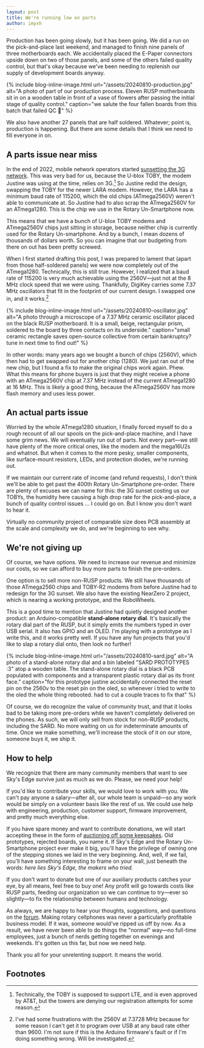 ```yaml
---
layout: post
title: We're running low on parts
author: imyxh
---
```



Production has been going slowly, but it has been going. We did a run on the
pick-and-place last weekend, and managed to finish nine panels of three
motherboards each. We accidentally placed the E-Paper connectors upside down on
two of those panels, and some of the others failed quality control, but that's
okay because we've been needing to replenish our supply of development boards
anyway.

{% include blog-inline-image.html
    url="/assets/20240810-production.jpg"
    alt="A photo of part of our production process. Eleven RUSP motherboards sit in on a wooden table in front of a vase of flowers after passing the initial stage of quality control."
    caption="we salute the four fallen boards from this batch that failed QC 🫡"
%}

We also have another 27 panels that are half soldered. Whatever; point is,
production is happening. But there are some details that I think we need to
fill everyone in on.


A parts issue near miss
-----------------------

In the end of 2022, mobile network operators started [sunsetting the 3G
network][3g]. This was very bad for us, because the U-blox TOBY, the modem
Justine was using at the time, relies on 3G.[^1] So Justine redid the design,
swapping the TOBY for the newer LARA modem. However, the LARA has a minimum
baud rate of 115200, which the old chips (ATmega2560V) weren't able to
communicate at. So Justine had to also scrap the ATmega2560V for an ATmega1280.
This is the chip we use in the Rotary Un-Smartphone now.

This means that we have a bunch of U-blox TOBY modems and ATmega2560V chips
just sitting in storage, because neither chip is currently used for the Rotary
Un-smartphone. And by a bunch, I mean dozens of thousands of dollars worth. So
you can imagine that our budgeting from there on out has been pretty screwed.

When I first started drafting this post, I was prepared to lament that (apart
from those half-soldered panels) we were now completely out of the ATmega1280.
Technically, this is still true. However, I realized that a baud rate of 115200
is very much achievable using the 2560V—just not at the 8 MHz clock speed
that we were using. Thankfully, DigiKey carries some 7.37 MHz oscillators
that fit in the footprint of our current design. I swapped one in, and it
works.[^2]

{% include blog-inline-image.html
    url="/assets/20240810-oscillator.jpg"
    alt="A photo through a microscope of a 7.37 MHz ceramic oscillator placed on the black RUSP motherboard. It is a small, beige, rectangular prism, soldered to the board by three contacts on its underside."
    caption="small ceramic rectangle saves open-source collective from certain bankruptcy? tune in next time to find out!"
%}

In other words: many years ago we bought a bunch of chips (2560V), which then
had to get swapped out for another chip (1280). We just ran out of the new
chip, but I found a fix to make the original chips work again. Phew. What this
means for phone buyers is just that they might receive a phone with an
ATmega2560V chip at 7.37 MHz instead of the current ATmega1280 at 16 MHz. This
is likely a good thing, because the ATmega2560V has more flash memory
and uses less power.


An actual parts issue
---------------------

Worried by the whole ATmega1280 situation, I finally forced myself to do a
rough recount of all our spools on the pick-and-place machine, and I have some
grim news. We will eventually run out of parts. Not every part—we still have
plenty of the more critical ones, like the modem and the mega16U2s and whatnot.
But when it comes to the more pesky, smaller components, like surface-mount
resistors, LEDs, and protection diodes, we're running out.

If we maintain our current rate of income (and refund requests), I don't think
we'll be able to get past the 400th Rotary Un-Smartphone pre-order. There are
plenty of excuses we can name for this: the 3G sunset costing us our TOBYs, the
humidity here causing a high drop rate for the pick-and-place, a bunch of
quality control issues ... I could go on. But I know you don't want to hear it.

Virtually no community project of comparable size does PCB assembly at the
scale and complexity we do, and we're beginning to see why.


We're not giving up
-------------------

Of course, we have options. We need to increase our revenue and minimize our
costs, so we can afford to buy more parts to finish the pre-orders.

One option is to sell more non-RUSP products. We still have thousands of those
ATmega2560 chips and TOBY-R2 modems from before Justine had to redesign for the
3G sunset. We also have the existing NearZero 2 project, which is nearing a
working prototype, and the RoboWheels.

This is a good time to mention that Justine had quietly designed another
product: an Arduino-compatible **stand-alone rotary dial**. It's basically the
rotary dial part of the RUSP, but it simply emits the numbers typed in over USB
serial. It also has GPIO and an OLED. I'm playing with a prototype as I write
this, and it works pretty well. If you have any fun projects that you'd like to
slap a rotary dial onto, then look no further!

{% include blog-inline-image.html
    url="/assets/20240810-sard.jpg"
    alt="A photo of a stand-alone rotary dial and a bin labeled &quot;SARD PROTOTYPES :3&quot; atop a wooden table. The stand-alone rotary dial is a black PCB populated with components and a transparent plastic rotary dial as its front face."
    caption="for this prototype justine accidentally connected the reset pin on the 2560v to the reset pin on the oled, so whenever i tried to write to the oled the whole thing rebooted. had to cut a couple traces to fix that"
%}

Of course, we do recognize the value of community trust, and that it looks bad
to be taking more pre-orders while we haven't completely delivered on the
phones. As such, we will only sell from stock for non-RUSP products, including
the SARD. No more waiting on us for indeterminate amounts of time. Once we make
something, we'll increase the stock of it on our store, someone buys it, we
ship it.


How to help
-----------

We recognize that there are many community members that want to see Sky's Edge
survive just as much as we do. Please, we need your help!

If you'd like to contribute your skills, we would love to work with you. We
can't pay anyone a salary—after all, our whole team is unpaid—so any work would
be simply on a volunteer basis like the rest of us. We could use help with
engineering, production, customer support, firmware improvement, and pretty
much everything else.

If you have spare money and want to contribute donations, we will start
accepting these in the form of [auctioning off some keepsakes][ebay]. Old
prototypes, rejected boards, you name it. If Sky's Edge and the Rotary
Un-Smartphone project ever make it big, you'll have the privilege of owning one
of the stepping stones we laid in the very beginning. And, well, if we fail,
you'll have something interesting to frame on your wall, just beneath the
words: *here lies Sky's Edge, the makers who tried.*

If you don't want to donate but one of our auxiliary products catches your eye,
by all means, feel free to buy one! Any profit will go towards costs like RUSP
parts, feeding our organization so we can continue to try—ever so slightly—to
fix the relationship between humans and technology.

As always, we are happy to hear your thoughts, suggestions, and questions on
the [forum]. Making rotary cellphones was never a particularly profitable
business model. If it was, someone would've ripped us off by now. As a result,
we have never been able to do things the "normal" way—no full-time employees,
just a bunch of nerds getting together on evenings and weekends. It's gotten us
this far, but now we need help.

Thank you all for your unrelenting support. It means the world.


Footnotes
---------

[^1]: Technically, the TOBY is supposed to support LTE, and is even approved by
    AT&T, but the towers are denying our registration attempts for some reason.

[^2]: I've had some frustrations with the 2560V at 7.3728 MHz because for some
    reason I can't get it to program over USB at any baud rate other than 9600.
    I'm not sure if this is the Arduino firmware's fault or if I'm doing
    something wrong. Will be investigated.


[3g]: https://www.fcc.gov/consumers/guides/plan-ahead-phase-out-3g-cellular-networks-and-service
[toby]: https://content.u-blox.com/sites/default/files/TOBY-L2_DataSheet_UBX-13004573.pdf
[ebay]: https://ebay.com/sch/i.html?_ssn=justinehaupt
[forum]: https://forum.skysedge.com

